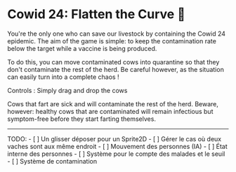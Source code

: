 # Cowid 24: Flatten the Curve :cow2:

You're the only one who can save our livestock by containing the Cowid 24 epidemic.  The aim of the
game is simple: to keep the contamination rate below the target while a vaccine is being produced.

To do this, you can move contaminated cows into quarantine so that they don't contaminate the rest 
of the herd. Be careful however, as the situation can easily turn into a complete chaos !

Controls : Simply drag and drop the cows

Cows that fart are sick and will contaminate the rest of the herd. Beware, however: healthy cows
that are contaminated will remain infectious but symptom-free before they start farting themselves.

-----

TODO:
	- [ ] Un glisser déposer pour un Sprite2D
		- [ ] Gérer le cas où deux vaches sont aux même endroit
	- [ ] Mouvement des personnes (IA)
	- [ ] État interne des personnes
	- [ ] Système pour le compte des malades et le seuil
	- [ ] Système de contamination
